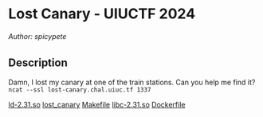 # Lost Canary - UIUCTF 2024

###### Author: spicypete

## Description

Damn, I lost my canary at one of the train stations.
Can you help me find it?<br>
`ncat --ssl lost-canary.chal.uiuc.tf 1337`

[ld-2.31.so](https://uiuctf-2024-rctf-challenge-uploads.storage.googleapis.com/uploads/30d1010ad9d0efd98d80dfbcb460f0437ae6dc4634da87fc0a8745301c7e9bf0/ld-2.31.so)
[lost_canary](https://uiuctf-2024-rctf-challenge-uploads.storage.googleapis.com/uploads/a940dfe1915e5bee031bf1ddbdef2934e609a1208807068d2dd686ddf01a3afc/lost_canary)
[Makefile](https://uiuctf-2024-rctf-challenge-uploads.storage.googleapis.com/uploads/6433ae20d354fdc8928b5a6b9d4f7f271cc7ad0e49d9623ef358dde53f552aee/Makefile)
[libc-2.31.so](https://uiuctf-2024-rctf-challenge-uploads.storage.googleapis.com/uploads/46dcc397c118276bc5b4fa3fa918a0590da5e63fb3915f146784be2c903a3654/libc-2.31.so)
[Dockerfile](https://uiuctf-2024-rctf-challenge-uploads.storage.googleapis.com/uploads/6c1e093d1dc0c1899ce47c75dc074161f57108cd79093c60b100c6a9455829ae/Dockerfile)
